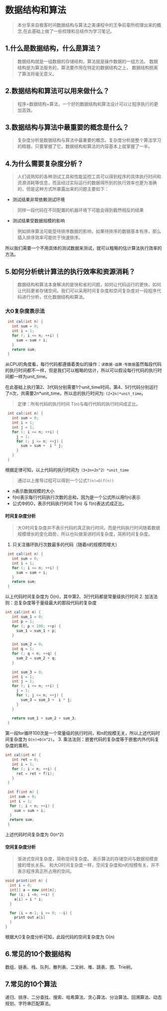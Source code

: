 # 数据结构和算法
>本分享来自极客时间数据结构与算法之美课程中的王争前辈所梳理出来的概念,在此基础上做了一些梳理和总结作为学习笔记。

## 1.什么是数据结构，什么是算法？
>数据结构就是一组数据的存储结构，算法就是操作数据的一组方法。
数据结构是为算法服务的，算法要作用在特定的数据结构之上，
数据结构脱离了算法将毫无意义。

## 2.数据结构和算法可以用来做什么？
>程序=数据结构+算法，一个好的数据结构和算法设计可以让程序执行的更加高效。

## 3.数据结构与算法中最重要的概念是什么？
>复杂度分析是数据结构与算法中最重要的概念。复杂度分析是整个算法学习的精髓，只要掌握了它，数据结构和算法的内容基本上就掌握了一半。

## 4.为什么需要复杂度分析？
>人们说熟知的各种测试工具和性能监控工具可以得到程序的具体执行时间和资源消耗等信息，而且经过实际运行的数据得所到的执行效率也更为准确的，但是这种方式所暴露出来的问题主要如下：

+ 测试结果非常依赖测试环境
>同样一段代码在不同配置的机器环境下可能会得到截然相反的结果
+ 测试结果受数据规模的影响
>例如排序算法可能受待排序数据的影响，如果待排序的数据基本有序，那么插入排序效率可能优于快速排序。

所以我们需要一个不用具体的测试数据来测试，就可以粗略的估计算法执行效率的方法。

## 5.如何分析统计算法的执行效率和资源消耗？
>数据结构和算法本身解决的是快和省的问题，如何让代码运行的更快，如何让代码更省存储空间。我们可以采用时间复杂度和空间复杂度对一段程序代码进行分析，优化数据结构和算法。
### 大O复杂度表示法
```java
 int cal(int n) {
   int sum = 0;
   int i = 1;
   for (; i <= n; ++i) {
     sum = sum + i;
   }
   return sum;
 }
```
从CPU的角度看，每行代码都遵循着类似的操作：`读数据-运算-写数据`虽然每段代码的执行时间都不一样，但是我们可以粗略的估计，所以可以假设每行代码的执行时间都一样为unit_time。

在此基础上执行第2、3代码分别需要1个unit_time时间，第4、5行代码分别运行了n次，共需要2n*unit_time。所以总的执行时间为:
`(2+2n)*unit_time`。
>定律：所有代码的执行时间 T(n)与每行代码的执行时间成正比。

```java
 int cal(int n) {
   int sum = 0;
   int i = 1;
   int j = 1;
   for (; i <= n; ++i) {
     j = 1;
     for (; j <= n; ++j) {
       sum = sum +  i * j;
     }
   }
 }
```
根据定律可知，以上代码的执行时间为`（3+2n+2n^2）*unit_time`

>通过以上推导过程可以得到一个公式`T(n)=O(f(n))`
+ n表示数据规模的大小
+ f(n)表示每行代码执行次数的总和，因为是一个公式所以用f(n)表示
+ 公式中的O，表示代码执行时间 T(n) 与 f(n)表达式成正比。

#### 时间复杂度分析
>大O时间复杂度并不表示代码的真正执行时间，而是代码执行时间随着数据规模增长的变化趋势，所以也叫做渐进时间复杂度，简称时间复杂度。
1. 只关注循环执行次数最多的代码（随着n的规模而增大）
```java
 int cal(int n) {
   int sum = 0;
   int i = 1;
   for (; i <= n; ++i) {
     sum = sum + i;
   }
   return sum;
 }
```
以上代码时间复杂度为 O(n)，其中第2、3行代码都是常量级执行时间
2. 加法法则：总复杂度等于量级最大的那段代码的复杂度
```java
int cal(int n) {
   int sum_1 = 0;
   int p = 1;
   for (; p < 100; ++p) {
     sum_1 = sum_1 + p;
   }

   int sum_2 = 0;
   int q = 1;
   for (; q < n; ++q) {
     sum_2 = sum_2 + q;
   }
 
   int sum_3 = 0;
   int i = 1;
   int j = 1;
   for (; i <= n; ++i) {
     j = 1; 
     for (; j <= n; ++j) {
       sum_3 = sum_3 +  i * j;
     }
   }
 
   return sum_1 + sum_2 + sum_3;
 }
```
第一段for循环100次是一个常量级的执行时间，和n的规模无关，所以上述代码时间复杂度为 `O(n)+O(n^2)`。
3. 乘法法则：嵌套代码的复杂度等于嵌套内外代码复杂度的乘积。
```java
int cal(int n) {
   int ret = 0; 
   int i = 1;
   for (; i < n; ++i) {
     ret = ret + f(i);
   } 
 } 
 
 int f(int n) {
  int sum = 0;
  int i = 1;
  for (; i < n; ++i) {
    sum = sum + i;
  } 
  return sum;
 }
```
上述代码时间复杂度为 O(n^2)

#### 空间复杂度分析
>渐进式空间复杂度，简称空间复杂度。
表示算法的存储空间与数据规模直接的增长关系。
和大O时间复杂度一样，空间复杂度和n的规模有关，并不表示程序真正所占用的空间。
```java
void print(int n) {
  int i = 0;
  int[] a = new int[n];
  for (i; i <n; ++i) {
    a[i] = i * i;
  }

  for (i = n-1; i >= 0; --i) {
    print out a[i]
  }
}
```
根据大O复杂度分析可知，此段代码的空间复杂度为 O(n)

## 6.常见的10个数据结构
数组、链表、栈、队列、散列表、二叉树、堆、跳表、图、Trie树。

## 7.常见的10个算法
递归、排序、二分查找、搜索、哈希算法、贪心算法、分治算法、回溯算法、动态规划、字符串匹配算法。